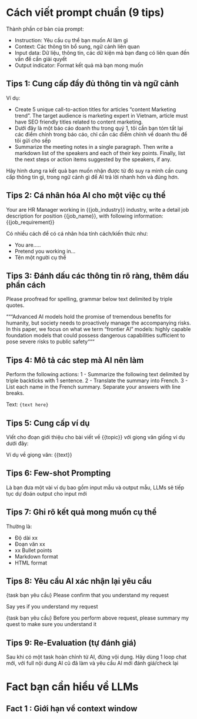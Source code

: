# Cách viết prompt chuẩn (9 tips)
Thành phần cơ bản của prompt:
+ Instruction: Yêu cầu cụ thể bạn muốn AI làm gì
+ Context: Các thông tin bổ sung, ngữ cảnh liên quan
+ Input data: Dữ liệu, thông tin, các dữ kiện mà bạn đang có liên quan đến vấn đề cần giải quyết
+ Output indicator: Format kết quả mà bạn mong muốn
## Tips 1: Cung cấp đầy đủ thông tin và ngữ cảnh
Ví dụ:
+ Create 5 unique call-to-action titles for articles
“content Marketing trend”. The target audience
is marketing expert in Vietnam, article must
have SEO friendly titles related to content
marketing.
+ Dưới đây là một báo cáo doanh thu trong quý 1,
tôi cần bạn tóm tắt lại các điểm chính trong
báo cáo, chỉ cần các điểm chính về doanh thu
để tôi gửi cho sếp
+ Summarize the meeting notes in a single
paragraph. Then write a markdown list of the
speakers and each of their key points. Finally,
list the next steps or action items suggested by
the speakers, if any.

Hãy hình dung ra kết quả bạn muốn nhận được từ đó suy ra mình cần cung cấp thông tin gì, trong ngữ cảnh gì để AI trả lời nhanh hơn và đúng hơn.
## Tips 2: Cá nhân hóa AI cho một việc cụ thể

Your are HR Manager working in {{job_industry}} industry, write a detail
job description for position {{job_name}}, with following information:
{{job_requirement}}

Có nhiều cách để có cá nhân hóa tính cách/kiến thức như:
+ You are.....
+ Pretend you working in...
+ Tên một người cụ thể

## Tips 3: Đánh dấu các thông tin rõ ràng, thêm dấu phần cách
Please proofread for spelling, grammar below text delimited by triple quotes.

“““Advanced AI models hold the promise of
tremendous benefits for humanity, but
society needs to proactively manage the
accompanying risks. In this paper, we focus
on what we term “frontier AI” models: highly
capable foundation models that could
possess dangerous capabilities sufficient to
pose severe risks to public safety“““
## Tips 4: Mô tả các step mà AI nên làm
Perform the following actions:
1 - Summarize the following text delimited by triple
backticks with 1 sentence.
2 - Translate the summary into French.
3 - List each name in the French summary.
Separate your answers with line breaks.

Text:
```{text here}```

## Tips 5: Cung cấp ví dụ
Viết cho đoạn giới thiệu cho bài viết về {{topic}} với giọng văn giống ví dụ dưới đây:

Ví dụ về giọng văn: {{text}}
## Tips 6: Few-shot Prompting
Là bạn đưa một vài ví dụ bao gồm input mẫu và output mẫu, LLMs sẽ tiếp tục dự đoán output cho input mới
## Tips 7: Ghi rõ kết quả mong muốn cụ thể
Thường là:
+ Độ dài xx
+ Đoạn văn xx
+ xx Bullet points
+ Markdown format
+ HTML format
## Tips 8: Yêu cầu AI xác nhận lại yêu cầu
{task bạn yêu cầu}
Please confirm that you understand my request

Say yes if you understand my request

{task bạn yêu cầu}
Before you perform above request, please summary my quest to make sure you understand it
## Tips 9: Re-Evaluation (tự đánh giá)
Sau khi có một task hoàn chỉnh từ AI, đừng vội dụng. Hãy dùng 1 loop chat mới, với full nội dung AI cũ đã làm và yêu cầu AI mới đánh giá/check lại
# Fact bạn cần hiểu về LLMs
## Fact 1 : Giới hạn về context window
